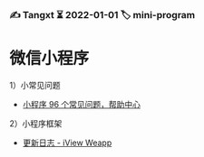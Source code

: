 ### ✍️ Tangxt ⏳ 2022-01-01 🏷️ mini-program

# 微信小程序

1）小常见问题

- [小程序 96 个常见问题，帮助中心](http://help.yz168.com/NewsDetail/454163.html)

2）小程序框架

- [更新日志 - iView Weapp](https://weapp.iviewui.com/docs/guide/update)
